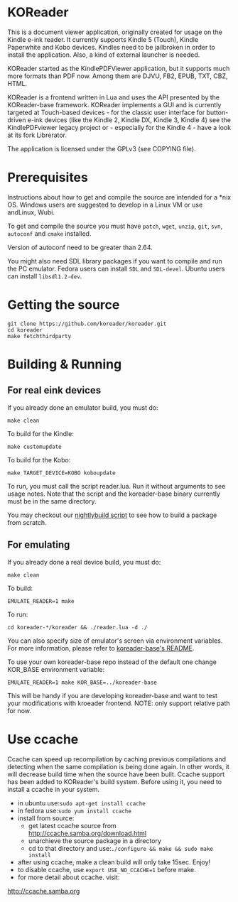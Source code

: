 KOReader
========

This is a document viewer application, originally created for usage on the
Kindle e-ink reader. It currently supports Kindle 5 (Touch), Kindle Paperwhite
and Kobo devices. Kindles need to be jailbroken in order to install the
application. Also, a kind of external launcher is needed.

KOReader started as the KindlePDFViewer application, but it supports much more
formats than PDF now. Among them are DJVU, FB2, EPUB, TXT, CBZ, HTML.

KOReader is a frontend written in Lua and uses the API presented by the
KOReader-base framework. KOReader implements a GUI and is currently targeted
at Touch-based devices - for the classic user interface for button-driven
e-ink devices (like the Kindle 2, Kindle DX, Kindle 3, Kindle 4) see the
KindlePDFviewer legacy project or - especially for the Kindle 4 - have a look
at its fork Librerator.

The application is licensed under the GPLv3 (see COPYING file).


Prerequisites
========

Instructions about how to get and compile the source are intended for a \*nix
OS. Windows users are suggested to develop in a Linux VM or use
andLinux, Wubi.

To get and compile the source you must have `patch`, `wget`, `unzip`, `git`,
`svn`, `autoconf` and `cmake` installed.

Version of autoconf need to be greater than 2.64.

You might also need SDL library packages if you want to compile and run the PC
emulator. Fedora users can install `SDL` and `SDL-devel`. Ubuntu users can
install `libsdl1.2-dev`.


Getting the source
========

```
git clone https://github.com/koreader/koreader.git
cd koreader
make fetchthirdparty
```


Building & Running
========

For real eink devices
---------------------

If you already done an emulator build, you must do:
```
make clean
```

To build for the Kindle:
```
make customupdate
```

To build for the Kobo:
```
make TARGET_DEVICE=KOBO koboupdate
```

To run, you must call the script reader.lua. Run it without arguments to see
usage notes. Note that the script and the koreader-base binary currently must
be in the same directory.

You may checkout our [nightlybuild script][nb-script] to see how to build a
package from scratch.

For emulating
-----------

If you already done a real device build, you must do:
```
make clean
```

To build:
```
EMULATE_READER=1 make
```

To run:
```
cd koreader-*/koreader && ./reader.lua -d ./
```

You can also specify size of emulator's screen via environment variables.
For more information, please refer to [koreader-base's README][base-readme].

To use your own koreader-base repo instead of the default one change KOR_BASE
environment variable:
```
EMULATE_READER=1 make KOR_BASE=../koreader-base
```

This will be handy if you are developing koreader-base and want to test your
modifications with kroeader frontend. NOTE: only support relative path for now.


Use ccache
==========

Ccache can speed up recompilation by caching previous compilations and detecting
when the same compilation is being done again. In other words, it will decrease
build time when the source have been built. Ccache support has been added to
KOReader's build system. Before using it, you need to install a ccache in your
system.

* in ubuntu use:`sudo apt-get install ccache`
* in fedora use:`sudo yum install ccache`
* install from source:
  * get latest ccache source from http://ccache.samba.org/download.html
  * unarchieve the source package in a directory
  * cd to that directory and use:`./configure && make && sudo make install`
* after using ccache, make a clean build will only take 15sec. Enjoy!
* to disable ccache, use `export USE_NO_CCACHE=1` before make.
* for more detail about ccache. visit:

http://ccache.samba.org


[base-readme]:https://github.com/koreader/koreader-base/blob/master/README.md
[nb-script]:https://github.com/koreader/koreader-misc/blob/master/koreader-nightlybuild/koreader-nightlybuild.sh
